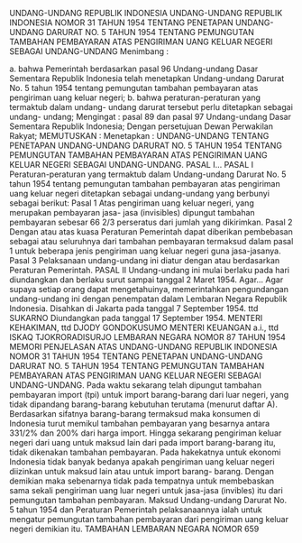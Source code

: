  UNDANG-UNDANG REPUBLIK INDONESIA UNDANG-UNDANG REPUBLIK INDONESIA NOMOR 31 TAHUN 1954 TENTANG PENETAPAN UNDANG-UNDANG DARURAT NO. 5 TAHUN 1954 TENTANG PEMUNGUTAN TAMBAHAN PEMBAYARAN ATAS PENGIRIMAN UANG KELUAR NEGERI SEBAGAI UNDANG-UNDANG
Menimbang :

a. bahwa Pemerintah berdasarkan pasal 96 Undang-undang Dasar Sementara Republik Indonesia telah menetapkan Undang-undang Darurat No. 5 tahun 1954 tentang pemungutan tambahan pembayaran atas pengiriman uang keluar negeri;
b. bahwa peraturan-peraturan yang termaktub dalam undang- undang darurat tersebut perlu ditetapkan sebagai undang- undang;
Mengingat :
 pasal 89 dan pasal 97 Undang-undang Dasar Sementara Republik Indonesia; Dengan persetujuan Dewan Perwakilan Rakyat;
MEMUTUSKAN :
 Menetapkan : UNDANG-UNDANG TENTANG PENETAPAN UNDANG-UNDANG DARURAT NO. 5 TAHUN 1954 TENTANG PEMUNGUTAN TAMBAHAN PEMBAYARAN ATAS PENGIRIMAN UANG KELUAR NEGERI SEBAGAI UNDANG-UNDANG. PASAL I… PASAL I Peraturan-peraturan yang termaktub dalam Undang-undang Darurat No. 5 tahun 1954 tentang pemungutan tambahan pembayaran atas pengiriman uang keluar negeri ditetapkan sebagai undang-undang yang berbunyi sebagai berikut:
Pasal 1
Atas pengiriman uang keluar negeri, yang merupakan pembayaran jasa- jasa (invisibles) dipungut tambahan pembayaran sebesar 66 2/3 perseratus dari jumlah yang dikirimkan.
Pasal 2
Dengan atau atas kuasa Peraturan Pemerintah dapat diberikan pembebasan sebagai atau seluruhnya dari tambahan pembayaran termaksud dalam pasal 1 untuk beberapa jenis pengiriman uang keluar negeri guna jasa-jasanya.
Pasal 3
Pelaksanaan undang-undang ini diatur dengan atau berdasarkan Peraturan Pemerintah. PASAL II Undang-undang ini mulai berlaku pada hari diundangkan dan berlaku surut sampai tanggal 2 Maret 1954. Agar… Agar supaya setiap orang dapat mengetahuinya, memerintahkan pengundangan undang-undang ini dengan penempatan dalam Lembaran Negara Republik Indonesia. Disahkan di Jakarta pada tanggal 7 September 1954. ttd SUKARNO Diundangkan pada tanggal 17 September 1954. MENTERI KEHAKIMAN, ttd DJODY GONDOKUSUMO MENTERI KEUANGAN a.i., ttd ISKAQ TJOKRORADISURJO LEMBARAN NEGARA NOMOR 87 TAHUN 1954 MEMORI PENJELASAN ATAS UNDANG-UNDANG REPUBLIK INDONESIA NOMOR 31 TAHUN 1954 TENTANG PENETAPAN UNDANG-UNDANG DARURAT NO. 5 TAHUN 1954 TENTANG PEMUNGUTAN TAMBAHAN PEMBAYARAN ATAS PENGIRIMAN UANG KELUAR NEGERI SEBAGAI UNDANG-UNDANG. Pada waktu sekarang telah dipungut tambahan pembayaran import (tpi) untuk import barang-barang dari luar negeri, yang tidak dipandang barang-barang kebutuhan terutama (menurut daftar A). Berdasarkan sifatnya barang-barang termaksud maka konsumen di Indonesia turut memikul tambahan pembayaran yang besarnya antara 331/2% dan 200% dari harga import. Hingga sekarang pengiriman keluar negeri dari uang untuk maksud lain dari pada import barang-barang itu, tidak dikenakan tambahan pembayaran. Pada hakekatnya untuk ekonomi Indonesia tidak banyak bedanya apakah pengiriman uang keluar negeri diizinkan untuk maksud lain atau untuk import barang- barang. Dengan demikian maka sebenarnya tidak pada tempatnya untuk membebaskan sama sekali pengiriman uang luar negeri untuk jasa-jasa (invibles) itu dari pemungutan tambahan pembayaran. Maksud Undang-undang Darurat No. 5 tahun 1954 dan Peraturan Pemerintah pelaksanaannya ialah untuk mengatur pemungutan tambahan pembayaran dari pengiriman uang keluar negeri demikian itu. TAMBAHAN LEMBARAN NEGARA NOMOR 659